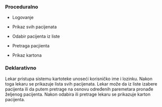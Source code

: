 ### Proceduralno

* Logovanje

* Prikaz svih pacijenata

* Odabir pacijenta iz liste

* Pretraga pacjienta

* Prikaz kartona

### Deklarativno

Lekar pristupa sistemu kartoteke unoseći korisničko ime i lozinku. Nakon toga lekaru se prikazuje lista svih pacijenata. Lekar može da iz liste izabere pacijenta ili da putem pretrage na osnovu određenih paremetara pronađe željenog pacijenta. Nakon odabira ili pretrage lekaru se prikazuje karton pacijenta.


